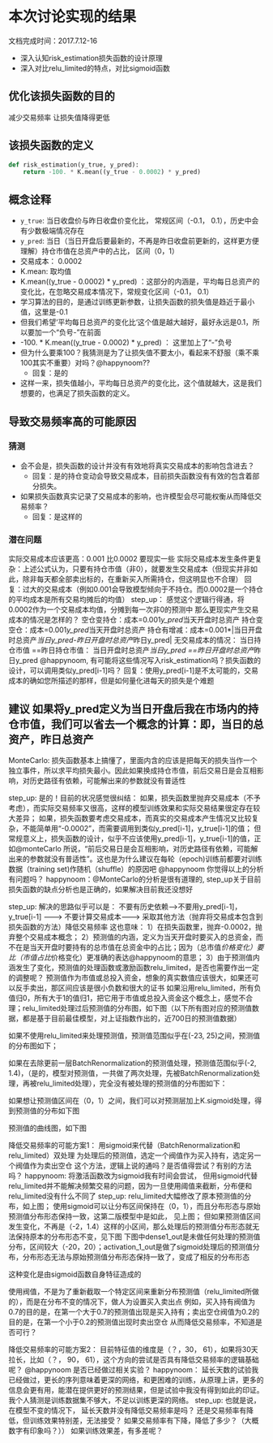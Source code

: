 # 本次讨论实现的结果
文档完成时间：2017.7.12-16
- 深入认知risk_estimation损失函数的设计原理
- 深入对比relu_limited的特点，对比sigmoid函数

## 优化该损失函数的目的
减少交易频率
让损失值降得更低

## 该损失函数的定义
```python
def risk_estimation(y_true, y_pred):
    return -100. * K.mean((y_true - 0.0002) * y_pred)
```

## 概念诠释
- `y_true`: 当日收盘价与昨日收盘价变化比， 常规区间（-0.1， 0.1），历史中会有少数极端情况存在
- `y_pred`: 当日（当日开盘后要最新的，不再是昨日收盘前更新的，这样更方便理解）持仓市值在总资产中的占比， 区间（0，1）
- 交易成本： 0.0002
- K.mean: 取均值
- K.mean((y_true - 0.0002) * y_pred) ：这部分的内涵是，平均每日总资产的变化比，在忽略交易成本情况下，常规变化区间（-0.1， 0.1）
- 学习算法的目的，是通过训练更新参数，让损失函数的损失值是趋近于最小值，这里是-0.1
- 但我们希望‘平均每日总资产的变化比‘这个值是越大越好，最好永远是0.1，所以要加一个“负号-”在前面
- -100. * K.mean((y_true - 0.0002) * y_pred) ： 这里加上了“-”负号
- 但为什么要乘100？我猜测是为了让损失值不要太小，看起来不舒服（乘不乘100其实不重要）对吗？@happynoom??
	- 回复：是的
- 这样一来，损失值越小，平均每日总资产的变化比，这个值就越大，这是我们想要的，也满足了损失函数的定义。

## 导致交易频率高的可能原因
### 猜测
- 会不会是，损失函数的设计并没有有效地将真实交易成本的影响包含进去？
	- 回复：是的持仓变动会导致交易成本，目前损失函数没有有效的包含着部分损失。
- 如果损失函数真实记录了交易成本的影响，也许模型会尽可能权衡从而降低交易频率？
	- 回复：是这样的
### 潜在问题
实际交易成本应该更高：0.001 比0.0002 要现实一些
实际交易成本发生条件更复杂：上述公式认为，只要有持仓市值（非0），就要发生交易成本（但现实并非如此，除非每天都全部卖出标的，在重新买入所需持仓，但这明显也不合理）
回复：过大的交易成本（例如0.001会导致模型倾向于不持仓。而0.0002是一个持仓的平均成本是所有交易均摊后的均值）
step_up： 感觉这个逻辑行得通，将0.0002作为一个交易成本均值，分摊到每一次非0的预测中
那么更现实产生交易成本的情况是怎样的？
空仓变持仓：成本=0.001*y_pred*当天开盘时总资产
持仓变空仓：成本=0.001*y_pred*当天开盘时总资产
持仓有增减：成本=0.001*|当日开盘时总资产*当日y_pred-昨日开盘时总资产*昨日y_pred|
无交易成本的情况：
当日持仓市值 ==昨日持仓市值： 当日开盘时总资产*当日y_pred ==昨日开盘时总资产*昨日y_pred
@happynoom, 有可能将这些情况写入risk_estimation吗？损失函数的设计，可以调用类似y_pred[i-1]吗？
    回复：使用y_pred[i-1]是不太可能的，交易成本的确如您所描述的那样，但是如何量化进每天的损失是个难题

建议
如果将y_pred定义为当日开盘后我在市场内的持仓市值，我们可以省去一个概念的计算：即，当日的总资产，昨日总资产
--------
MonteCarlo: 损失函数基本上搞懂了，里面内含的应该是把每天的损失当作一个独立事件，所以求平均损失最小。因此如果换成持仓市值，前后交易日是会互相影响，对历史路径有依赖，可能解出来的参数就没有普适性

step_up: 是的！目前的状况感觉很纠结：
如果，损失函数里抛弃交易成本（不予考虑），而实际交易频率又很高，这样的模型训练效果和实际交易结果很定存在较大差异；
如果，损失函数要考虑交易成本，而真实的交易成本产生情况又比较复杂，不能简单用“-0.0002”，而需要调用到类似y_pred[i-1]，y_true[i-1]的值；
但常规意义上，损失函数的设计，似乎不应该使用y_pred[i-1]，y_true[i-1]的值，正如@monteCarlo 所说，“前后交易日是会互相影响，对历史路径有依赖，可能解出来的参数就没有普适性”。这也是为什么建议在每轮（epoch)训练前都要对训练数据（training set)作随机（shuffle）的原因吧
@happynoom 你觉得以上的分析有问题吗？
happynoom：@MonteCarlo的分析是很有道理的, step_up关于目前损失函数的缺点分析也是正确的，如果解决目前我还没想好

step_up:  解决的思路似乎可以是：
不要有历史依赖-->不要用y_pred[i-1]，y_true[i-1] ---> 不要计算交易成本--->  采取其他方法（抛弃将交易成本包含到损失函数的方法）降低交易频率
这也意味：
1）在损失函数里，抛弃-0.0002，抛弃整个交易成本概念；
2）预测值的内涵，定义为当天开盘时要买入的总资金，而不在是当天开盘时要持有的总市值在总资金中的占比；因为（总市值*价格变化）要比（市值占比*价格变化）更准确的表达@happynoom的意思；
3）由于预测值内涵发生了变化，预测值的处理函数或激励函数relu_limited，是否也需要作出一定的调整呢？
预测值作为市值或总投入资金，想象的真实数值应该很大，如果还可以反手卖出，那区间应该是很小负数和很大的证书
如果沿用relu_limited，所有负值归0，所有大于1的值归1，把它用于市值或总投入资金这个概念上，感觉不合理；relu_limited处理过后预测值的分布图，如下图（以下所有图对应的预测值数据，都是基于目前最佳模型，对上证指数作出的，近700日的预测值数据）

如果不使用relu_limited来处理预测值，预测值范围似乎在(-23, 25)之间，预测值的分布图如下；

如果在去除更前一层BatchRenormalization的预测值处理，预测值范围似乎(-2, 1.4)，（是的，模型对预测值，一共做了两次处理，先被BatchRenormalization处理，再被relu_limited处理），完全没有被处理的预测值的分布图如下：

如果想让预测值区间在（0，1）之间，我们可以对预测层加上K.sigmoid处理，得到预测值的分布如下图

预测值的曲线图，如下图

降低交易频率的可能方案1：
用sigmoid来代替（BatchRenormalization和relu_limited）双处理
为处理后的预测值，选定一个阀值作为买入持有，选定另一个阀值作为卖出空仓
这个方法，逻辑上说的通吗？是否值得尝试？有别的方法吗？
    happynoom:
将激活函数改为sigmoid我有时间会尝试，
但用sigmoid代替relu_limited并不能解决频繁交易的问题，因为一旦使用阈值来截断，分布便和relu_limited没有什么不同了
step_up:
relu_limited大幅修改了原本预测值的分布，如上图；
使用sigmoid可以让分布区间保持在（0，1），而且分布形态与原始预测值分布形态保持一致，这第二版模型中是如此， 见上图；
但如果预测值区间发生变化，不再是（-2，1.4）这样的小区间，那么处理后的预测值分布形态就无法保持原本的分布形态不变，见下图
下图中dense1_out是未做任何处理的预测值分布，区间较大（-20，20）；activation_1_out是做了sigmoid处理后的预测值分布，分布形态无法与原始预测值分布形态保持一致了，变成了相反的分布形态

这种变化是由sigmoid函数自身特征造成的


使用阀值，不是为了重新截取一个特定区间来重新分布预测值（relu_limited所做的），而是在分布不变的情况下，做人为设置买入卖出点
例如，买入持有阀值为0.7的目的是，在第一个大于0.7的预测值出现是买入持有；卖出空仓阀值为0.2的目的是，在第一个小于0.2的预测值出现时卖出空仓
从而降低交易频率，不知道是否可行？

降低交易频率的可能方案2：
目前特征值的维度是（？，30， 61），如果将30天拉长，比如（？， 90， 61），这个方向的尝试是否具有降低交易频率的逻辑基础呢？
@happynoom 是否已经做过相关实验？
      happynoom：
延长天数的试验我已经做过，更长的序列意味着更深的网络，和更困难的训练，从原理上讲，更多的信息会更有用，能潜在提供更好的预测结果，但是试验中我没有得到如此的印证。我个人猜测是训练数据集不够大，不足以训练更深的网络。
  step_up: 也就是说，在模型不变的情况下，
延长天数并没有降低交易频率是吗？
还是交易频率有降低，但训练效果特别差，无法接受？
如果交易频率有下降，降低了多少？（大概数字有印象吗？））
如果训练效果差，有多差呢？
